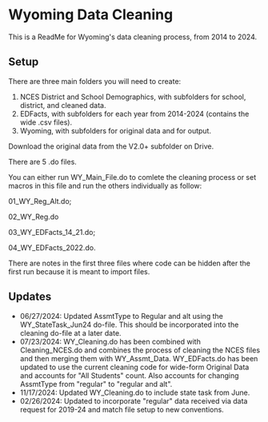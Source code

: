 
# Wyoming Data Cleaning

This is a ReadMe for Wyoming's data cleaning process, from 2014 to 2024.

## Setup

There are three main folders you will need to create:
1. NCES District and School Demographics, with subfolders for school, district, and cleaned data.
2. EDFacts, with subfolders for each year from 2014-2024 (contains the wide .csv files).
3. Wyoming, with subfolders for original data and for output.

Download the original data from the V2.0+ subfolder on Drive.

There are 5 .do files. 

You can either run WY_Main_File.do to comlete the cleaning process or set macros in this file and run the others individually as follow:

01_WY_Reg_Alt.do;

02_WY_Reg.do

03_WY_EDFacts_14_21.do;

04_WY_EDFacts_2022.do.

There are notes in the first three files where code can be hidden after the first run because it is meant to import files.

## Updates
- 06/27/2024: Updated AssmtType to Regular and alt using the WY_StateTask_Jun24 do-file. This should be incorporated into the cleaning do-file at a later date.
- 07/23/2024: WY_Cleaning.do has been combined with Cleaning_NCES.do and combines the process of cleaning the NCES files and then merging them with WY_Assmt_Data. WY_EDFacts.do has been updated to use the current cleaning code for wide-form Original Data and accounts for "All Students" count. Also accounts for changing AssmtType from "regular" to "regular and alt".
- 11/17/2024: Updated WY_Cleaning.do to include state task from June.
- 02/26/2024: Updated to incorporate "regular" data received via data request for 2019-24 and match file setup to new conventions.
